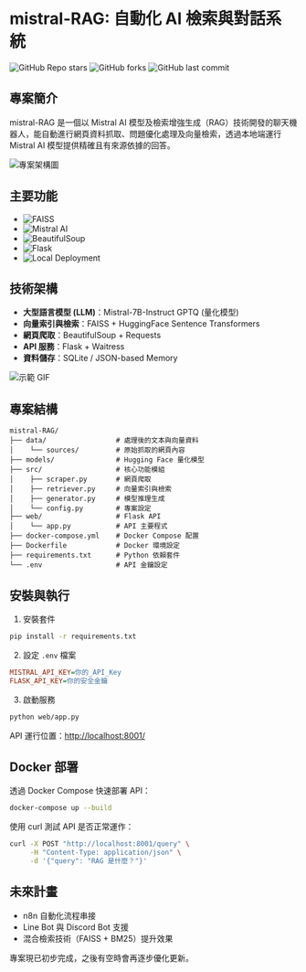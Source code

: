 # mistral-RAG: 自動化 AI 檢索與對話系統

![GitHub Repo stars](https://img.shields.io/github/stars/Y-L-work/mistral-RAG-AI?style=flat-square)
![GitHub forks](https://img.shields.io/github/forks/Y-L-work/mistral-RAG-AI?style=flat-square)
![GitHub last commit](https://img.shields.io/github/last-commit/Y-L-work/mistral-RAG-AI?color=blue&style=flat-square)

## 專案簡介

mistral-RAG 是一個以 Mistral AI 模型及檢索增強生成（RAG）技術開發的聊天機器人，能自動進行網頁資料抓取、問題優化處理及向量檢索，透過本地端運行 Mistral AI 模型提供精確且有來源依據的回答。

![專案架構圖](https://raw.githubusercontent.com/Y-L-work/mistral-RAG-AI/main/assets/project-architecture.png)

## 主要功能

- ![FAISS](https://img.shields.io/badge/vector%20search-FAISS-blue?style=for-the-badge)
- ![Mistral AI](https://img.shields.io/badge/model-Mistral--7B--GPTQ-yellow?style=for-the-badge)
- ![BeautifulSoup](https://img.shields.io/badge/web%20scraping-BeautifulSoup-green?style=for-the-badge)
- ![Flask](https://img.shields.io/badge/API-Flask-orange?style=for-the-badge)
- ![Local Deployment](https://img.shields.io/badge/deployment-local-lightgrey?style=for-the-badge)

## 技術架構

- **大型語言模型 (LLM)**：Mistral-7B-Instruct GPTQ (量化模型)
- **向量索引與檢索**：FAISS + HuggingFace Sentence Transformers
- **網頁爬取**：BeautifulSoup + Requests
- **API 服務**：Flask + Waitress
- **資料儲存**：SQLite / JSON-based Memory

![示範 GIF](https://raw.githubusercontent.com/Y-L-work/mistral-RAG-AI/main/assets/demo.gif)

## 專案結構

```
mistral-RAG/
├── data/                 # 處理後的文本與向量資料
│    └── sources/         # 原始抓取的網頁內容
├── models/               # Hugging Face 量化模型
├── src/                  # 核心功能模組
│    ├── scraper.py       # 網頁爬取
│    ├── retriever.py     # 向量索引與檢索
│    ├── generator.py     # 模型推理生成
│    └── config.py        # 專案設定
├── web/                  # Flask API
│    └── app.py           # API 主要程式
├── docker-compose.yml    # Docker Compose 配置
├── Dockerfile            # Docker 環境設定
├── requirements.txt      # Python 依賴套件
└── .env                  # API 金鑰設定
```

## 安裝與執行

1. 安裝套件

```bash
pip install -r requirements.txt
```

2. 設定 `.env` 檔案

```ini
MISTRAL_API_KEY=你的_API_Key
FLASK_API_KEY=你的安全金鑰
```

3. 啟動服務

```bash
python web/app.py
```

API 運行位置：[http://localhost:8001/](http://localhost:8001)

## Docker 部署

透過 Docker Compose 快速部署 API：

```bash
docker-compose up --build
```

使用 curl 測試 API 是否正常運作：

```bash
curl -X POST "http://localhost:8001/query" \
     -H "Content-Type: application/json" \
     -d '{"query": "RAG 是什麼？"}'
```

## 未來計畫

- n8n 自動化流程串接
- Line Bot 與 Discord Bot 支援
- 混合檢索技術（FAISS + BM25）提升效果

專案現已初步完成，之後有空時會再逐步優化更新。

